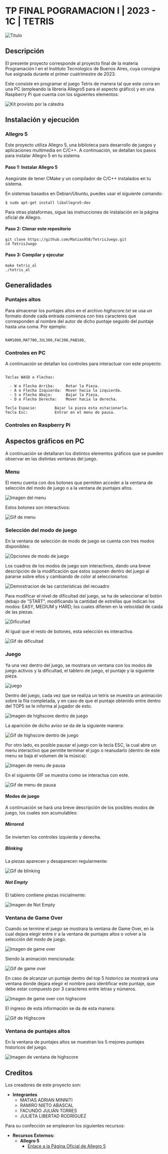 # TP FINAL POGRAMACION I | 2023 - 1C | TETRIS

![Titulo](imagenes_readme/Tetris_99.webp)
## Descripción 

El presente proyecto corresponde al proyecto final de la materia Programación I en el Instituto Tecnologico de Buenos Aires, cuya consigna fue asignada durante el primer cuatrimestre de 2023.

Este consiste en programar el juego Tetris de manera tal que este corra en una PC (empleando la libreria Allegro5 para el aspecto gráfico) y en una Raspberry Pi que cuenta con los siguientes elementos:

![Kit provisto por la cátedra](<imagenes_readme/Kit Programación 1.jpg>)


## Instalación y ejecución

### Allegro 5
Este proyecto utiliza Allegro 5, una biblioteca para desarrollo de juegos y aplicaciones multimedia en C/C++. A continuación, se detallan los pasos para instalar Allegro 5 en tu sistema.

#### Paso 1: Instalar Allegro 5
Asegúrate de tener CMake y un compilador de C/C++ instalados en tu sistema.

En sistemas basados en Debian/Ubuntu, puedes usar el siguiente comando:

    $ sudo apt-get install liballegro5-dev

Para otras plataformas, sigue las instrucciones de instalación en la página oficial de Allegro.

#### Paso 2: Clonar este repositorio
    git clone https://github.com/Matias958/TetrisJuego.git
    cd TetrisJuego

#### Paso 3: Compilar y ejecutar
    make tetris_al
    ./tetris_al

## Generalidades

### Puntajes altos
Para almacenar los puntajes altos en el archivo _highscore.txt_ se usa un formato donde cada entrada comienza con tres caracteres que corresponden al nombre del autor de dicho puntaje seguido del puntaje hasta una coma. Por ejemplo:

```plaintext

RAM1000,MAT700,JUL300,FAC200,PAB100,

```

### Controles en PC

A continuación se detallan los controles para interactuar con este proyecto:

```plaintext

Teclas WASD o Flechas:

  - W o Flecha Arriba:     Rotar la Pieza.
  - A o Flecha Izquierda:  Mover hacia la izquierda.
  - S o Flecha Abajo:      Bajar la Pieza.
  - D o Flecha Derecha:    Mover hacia la derecha.

Tecla Espacio:        Bajar la pieza esta estacionarla.
Tecla Esc:            Entrar en el menu de pausa. 

```

### Controles en Raspberry Pi

## Aspectos gráficos en PC
A continuación se detallaran los distintos elementos gráficos que se pueden observar en las distintas ventanas del juego.

### Menu 
El menu cuenta con dos botones que permiten acceder a la ventana de selección del modo de juego o a la ventana de puntajes altos.

![Imagen del menu](<imagenes_readme/menu.png>)

Estos botones son interactivos:

![Gif de menu](<imagenes_readme/menu.gif>)

### Selección del modo de juego
En la ventana de selección de modo de juego se cuenta con tres modos disponibles:

![Opciones de modo de juego](imagenes_readme/modos_de_juego.png)

Los cuadros de los modos de juego son interactivos, dando una breve descripción de la modificación que estos suponen dentro del juego al pararse sobre ellos y cambiando de color al seleccionarlos:

![Demostracion de las carcteristicas del recuadro](<imagenes_readme/modos de juego.gif>)

Para modificar el nivel de dificultad del juego, se ha de seleccionar el botón debajo de "START", modificando la cantidad de estrellas que indican los modos: EASY, MEDIUM y HARD; los cuales difieren en la velocidad de caida de las piezas.

![Dificultad](<imagenes_readme/dificultad.png>)

Al igual que el resto de botones, esta selección es interactiva.

![Gif de dificultad](<imagenes_readme/dificultad.gif>)

### Juego 
Ya una vez dentro del juego, se mostrara un ventana con los modos de juego activos y la dificultad, el tablero de juego, el puntaje y la siguiente pieza.

![juego](<imagenes_readme/juego1.png>)

Dentro del juego, cada vez que se realiza un tetris se muestra un animación sobre la fila completada, y en caso de que el puntaje obtenido entre dentro del TOP5 se le informa al jugador de esto.

![Imagen de highscore dentro de juego](imagenes_readme/juego_highscore.png)

La aparición de dicho aviso se da de la siguiente manera:

![Gif de highscore dentro de juego](imagenes_readme/juego_highscore.gif)

Por otro lado, es posible pausar el juego con la tecla ESC, la cual abre un menu interactivo que permite terminar el jugo o reanudarlo (dentro de este menu se baja el volumen de la música):

![Imagen de menu de pausa](<imagenes_readme/pausa.png>)

En el siguiente GIF se muestra como se interactua con este.

![Gif de menu de pausa](<imagenes_readme/pausa.gif>)

#### Modos de juego
A continuación se hará una breve descripción de los posibles modos de juego, los cuales son acumulables:

##### Mirrored
Se invierten los controles izquierda y derecha.

##### Blinking
La piezas aparecen y desaparecen regularmente:

![Gif de blinking](<imagenes_readme/blinking.gif>)

##### Not Empty
El tablero contiene piezas inicialmente:

![Imagen de Not Empty](<imagenes_readme/not empty.png>)

### Ventana de Game Over 
Cuando se termine el juego se mostrara la ventana de Game Over, en la cual dejara elegir entre ir a la ventana de puntajes altos o volver a la selección del modo de juego.

![Imagen de game over](<imagenes_readme/GameOver_foto.png>)

Siendo la animación mencionada:

![Gif de game over](<imagenes_readme/GameOver.gif>)

En caso de alcanzar un puntaje dentro del top 5 historico se mostrará una ventana donde dejara elegir el nombre para identificar este puntaje, que debe estar compuesto por 3 caracteres entre letras y números.

![Imagen de game over con highscore](<imagenes_readme/game_over highscore.png>)

El ingreso de esta información se da de esta manera:

![Gif de Highscore](<imagenes_readme/HighScore.gif>)

### Ventana de puntajes altos
En la ventana de puntajes altos se muestran los 5 mejores puntajes historicos del juego.

![Imagen de ventana de highscore](<imagenes_readme/ventana_highscore.png>)

## Creditos

Los creadores de este proyecto son:

- **Integrantes**
  - MATIAS ADRIAN MINNITI
  - RAMIRO NIETO ABASCAL
  - FACUNDO JULIÁN TORRES
  - JULIETA LIBERTAD RODRÍGUEZ

Para su confección se emplearon los siguientes recursos:

- **Recursos Externos:**
  - **Allegro 5**
    - [Enlace a la Página Oficial de Allegro 5](https://liballeg.org/)


